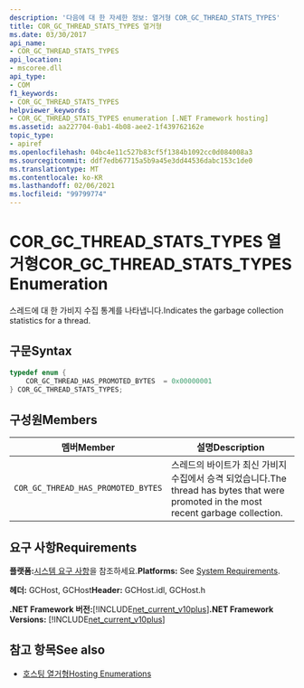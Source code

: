 ```yaml
---
description: '다음에 대 한 자세한 정보: 열거형 COR_GC_THREAD_STATS_TYPES'
title: COR_GC_THREAD_STATS_TYPES 열거형
ms.date: 03/30/2017
api_name:
- COR_GC_THREAD_STATS_TYPES
api_location:
- mscoree.dll
api_type:
- COM
f1_keywords:
- COR_GC_THREAD_STATS_TYPES
helpviewer_keywords:
- COR_GC_THREAD_STATS_TYPES enumeration [.NET Framework hosting]
ms.assetid: aa227704-0ab1-4b08-aee2-1f439762162e
topic_type:
- apiref
ms.openlocfilehash: 04bc4e11c527b83cf5f1384b1092cc0d084008a3
ms.sourcegitcommit: ddf7edb67715a5b9a45e3dd44536dabc153c1de0
ms.translationtype: MT
ms.contentlocale: ko-KR
ms.lasthandoff: 02/06/2021
ms.locfileid: "99799774"
---
```

# <a name="cor_gc_thread_stats_types-enumeration"></a><span data-ttu-id="c7617-103">COR_GC_THREAD_STATS_TYPES 열거형</span><span class="sxs-lookup"><span data-stu-id="c7617-103">COR_GC_THREAD_STATS_TYPES Enumeration</span></span>

<span data-ttu-id="c7617-104">스레드에 대 한 가비지 수집 통계를 나타냅니다.</span><span class="sxs-lookup"><span data-stu-id="c7617-104">Indicates the garbage collection statistics for a thread.</span></span>  
  
## <a name="syntax"></a><span data-ttu-id="c7617-105">구문</span><span class="sxs-lookup"><span data-stu-id="c7617-105">Syntax</span></span>  
  
```cpp  
typedef enum {  
    COR_GC_THREAD_HAS_PROMOTED_BYTES  = 0x00000001  
} COR_GC_THREAD_STATS_TYPES;  
```  
  
## <a name="members"></a><span data-ttu-id="c7617-106">구성원</span><span class="sxs-lookup"><span data-stu-id="c7617-106">Members</span></span>  
  
|<span data-ttu-id="c7617-107">멤버</span><span class="sxs-lookup"><span data-stu-id="c7617-107">Member</span></span>|<span data-ttu-id="c7617-108">설명</span><span class="sxs-lookup"><span data-stu-id="c7617-108">Description</span></span>|  
|------------|-----------------|  
|`COR_GC_THREAD_HAS_PROMOTED_BYTES`|<span data-ttu-id="c7617-109">스레드의 바이트가 최신 가비지 수집에서 승격 되었습니다.</span><span class="sxs-lookup"><span data-stu-id="c7617-109">The thread has bytes that were promoted in the most recent garbage collection.</span></span>|  
  
## <a name="requirements"></a><span data-ttu-id="c7617-110">요구 사항</span><span class="sxs-lookup"><span data-stu-id="c7617-110">Requirements</span></span>  

 <span data-ttu-id="c7617-111">**플랫폼:**[시스템 요구 사항](../../get-started/system-requirements.md)을 참조하세요.</span><span class="sxs-lookup"><span data-stu-id="c7617-111">**Platforms:** See [System Requirements](../../get-started/system-requirements.md).</span></span>  
  
 <span data-ttu-id="c7617-112">**헤더:** GCHost, GCHost</span><span class="sxs-lookup"><span data-stu-id="c7617-112">**Header:** GCHost.idl, GCHost.h</span></span>  
  
 <span data-ttu-id="c7617-113">**.NET Framework 버전:**[!INCLUDE[net_current_v10plus](../../../../includes/net-current-v10plus-md.md)]</span><span class="sxs-lookup"><span data-stu-id="c7617-113">**.NET Framework Versions:** [!INCLUDE[net_current_v10plus](../../../../includes/net-current-v10plus-md.md)]</span></span>  
  
## <a name="see-also"></a><span data-ttu-id="c7617-114">참고 항목</span><span class="sxs-lookup"><span data-stu-id="c7617-114">See also</span></span>

- [<span data-ttu-id="c7617-115">호스팅 열거형</span><span class="sxs-lookup"><span data-stu-id="c7617-115">Hosting Enumerations</span></span>](hosting-enumerations.md)
